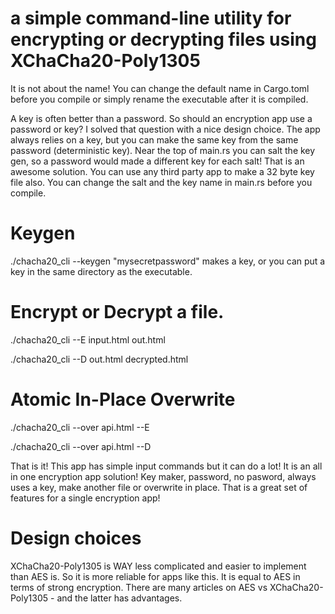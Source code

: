 
# a simple command-line utility for encrypting or decrypting files using XChaCha20-Poly1305

It is not about the name! You can change the default name in Cargo.toml before you compile or simply rename the executable after it is compiled. 

A key is often better than a password. So should an encryption app use a password or key? I solved that question with a nice design choice. The app always relies on a key, but you can make the same key from the same password (deterministic key). Near the top of main.rs you can salt the key gen, so a password would made a different key for each salt! That is an awesome solution. You can use any third party app to make a 32 byte key file also. You can change the salt and the key name in main.rs before you compile. 

# Keygen
./chacha20_cli --keygen "mysecretpassword"   makes a key, or you can put a key in the same directory as the executable. 

# Encrypt or Decrypt a file. 

./chacha20_cli --E input.html out.html    

./chacha20_cli --D out.html decrypted.html



# Atomic In-Place Overwrite

./chacha20_cli --over api.html --E

./chacha20_cli --over api.html --D

That is it! This app has simple input commands but it can do a lot! It is an all in one encryption app solution! Key maker, password, no pasword, always uses a key, make another file or overwrite in place. That is a great set of features for a single encryption app! 

# Design choices 

XChaCha20-Poly1305 is WAY less complicated and easier to implement than AES is. So it is more reliable for apps like this. It is equal to AES in terms of strong encryption. There are many articles on AES vs XChaCha20-Poly1305 - and the latter has advantages. 
